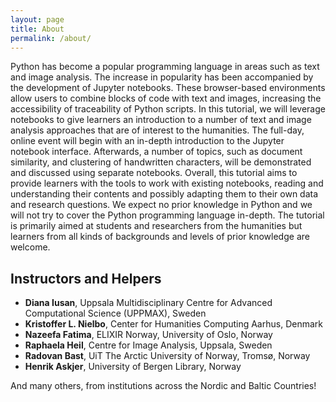 ```yaml
---
layout: page
title: About
permalink: /about/
---
```


Python has become a popular programming language in areas such as text and image analysis. The increase in popularity has been accompanied by the development of Jupyter notebooks. These browser-based environments allow users to combine blocks of code with text and images, increasing the accessibility of traceability of Python scripts.
In this tutorial, we will leverage notebooks to give learners an introduction to a number of text and image analysis approaches that are of interest to the humanities. The full-day, online event will begin with an in-depth introduction to the Jupyter notebook interface. Afterwards, a number of topics, such as document similarity, and clustering of handwritten characters, will be demonstrated and discussed using separate notebooks.
Overall, this tutorial aims to provide learners with the tools to work with existing notebooks, reading and understanding their contents and possibly adapting them to their own data and research questions. We expect no prior knowledge in Python and we will not try to cover the Python programming language in-depth. The tutorial is primarily aimed at students and researchers from the humanities but learners from all kinds of backgrounds and levels of prior knowledge are welcome.


## Instructors and Helpers

- **Diana Iusan**, Uppsala Multidisciplinary Centre for Advanced Computational Science (UPPMAX), Sweden
- **Kristoffer L. Nielbo**, Center for Humanities Computing Aarhus, Denmark
- **Nazeefa Fatima**, ELIXIR Norway, University of Oslo, Norway
- **Raphaela Heil**, Centre for Image Analysis, Uppsala, Sweden
- **Radovan Bast**, UiT The Arctic University of Norway, Tromsø, Norway
- **Henrik Askjer**, University of Bergen Library, Norway

And many others, from institutions across the Nordic and Baltic Countries! 
